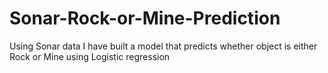 # Sonar-Rock-or-Mine-Prediction
Using Sonar data I have built a model that predicts whether object is either Rock or Mine using Logistic regression
